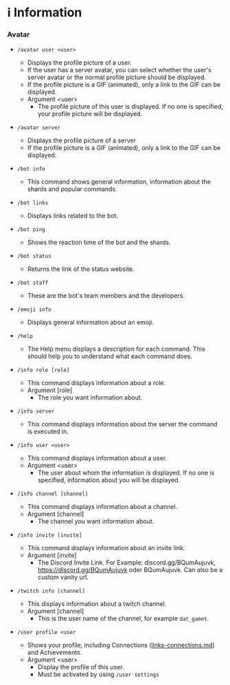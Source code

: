 # ℹ️ Information

### Avatar

*   `/avatar user <user>`

    * Displays the profile picture of a user.&#x20;
    * If the user has a server avatar, you can select whether the user's server avatar or the normal profile picture should be displayed.
    * If the profile picture is a GIF (animated), only a link to the GIF can be displayed.
    * Argument \<user>
      * The profile picture of this user is displayed. If no one is specified, your profile picture will be displayed.


* `/avatar server`
  * Displays the profile picture of a server
  * If the profile picture is a GIF (animated), only a link to the GIF can be displayed.



*   `/bot info`

    * This command shows general information, information about the shards and popular commands.


*   `/bot links`

    * Displays links related to the bot.


*   `/bot ping`

    * Shows the reaction time of the bot and the shards.


*   `/bot status`

    * Returns the link of the status website.


* `/bot staff`
  * These are the bot's team members and the developers.



* `/emoji info`
  * Displays general information about an emoji.



* `/help`
  * The Help menu displays a description for each command. This should help you to understand what each command does.



* `/info role [role]`
  * This command displays information about a role.
  * Argument \[role]
    * The role you want information about.
* `/info server`
  * This command displays information about the server the command is executed in.
* `/info user <user>`
  * This command displays information about a user.
  * Argument \<user>
    * The user about whom the information is displayed. If no one is specified, information about you will be displayed.
* `/info channel [channel]`
  * This command displays information about a channel.
  * Argument \[channel]
    * The channel you want information about.
* `/info invite [invite]`
  * This command displays information about an invite link.&#x20;
  * Argument \[invite]
    * The Discord Invite Link. For Example: discord.gg/BQumAujuvk, https://discord.gg/BQumAujuvk oder BQumAujuvk. Can also be a custom vanity url.



* `/twitch info [channel]`
  * This displays information about a twitch channel.
  * Argument \[channel]
    * This is the user name of the channel, for example `dat_gamet`.



* `/user profile <user`
  * Shows your profile, including Connections ([links-connections.md](links-connections.md "mention")) and Achievements.
  * Argument \<user>
    * Display the profile of this user.
    * Must be activated by using `/user settings`
